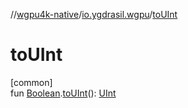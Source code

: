 //[wgpu4k-native](../../index.md)/[io.ygdrasil.wgpu](index.md)/[toUInt](to-u-int.md)

# toUInt

[common]\
fun [Boolean](https://kotlinlang.org/api/core/kotlin-stdlib/kotlin/-boolean/index.html).[toUInt](to-u-int.md)(): [UInt](https://kotlinlang.org/api/core/kotlin-stdlib/kotlin/-u-int/index.html)